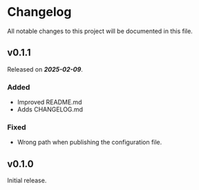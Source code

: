 # Changelog

All notable changes to this project will be documented in this file.

## v0.1.1

Released on _**2025-02-09**_.

### Added

- Improved README.md
- Adds CHANGELOG.md

### Fixed

- Wrong path when publishing the configuration file.

## v0.1.0

Initial release.